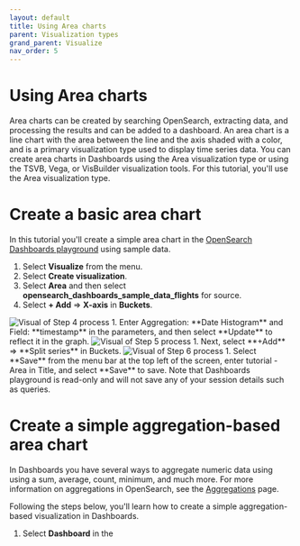 ```yaml
---
layout: default
title: Using Area charts
parent: Visualization types
grand_parent: Visualize
nav_order: 5
---
```


# Using Area charts

Area charts can be created by searching OpenSearch, extracting data, and processing the results and can be added to a dashboard. An area chart is a line chart with the area between the line and the axis shaded with a color, and is a primary visualization type used to display time series data. You can create area charts in Dashboards using the Area visualization type or using the TSVB, Vega, or VisBuilder visualization tools. For this tutorial, you'll use the Area visualization type.

# Create a basic area chart

In this tutorial you'll create a simple area chart in the [OpenSearch Dashboards playground](https://playground.opensearch.org/app/home#/) using sample data.

1. Select **Visualize** from the menu.
2. Select **Create visualization**.
3. Select **Area** and then select **opensearch_dashboards_sample_data_flights** for source.
4. Select **+ Add** => **X-axis** in **Buckets**.
<img src="{{site.url}}{{site.baseurl}}/images/area-chart-2.png" alt="Visual of Step 4 process">
1. Enter Aggregation: **Date Histogram** and Field: **timestamp** in the parameters, and then select **Update** to reflect it in the graph. 
<img src="{{site.url}}{{site.baseurl}}/images/area-chart-3.png" alt="Visual of Step 5 process">
1. Next, select **+Add** => **Split series** in Buckets.
  <img src="{{site.url}}{{site.baseurl}}/images/area-chart-4.png" alt="Visual of Step 6 process"> 
1. Select **Save** from the menu bar at the top left of the screen, enter tutorial - Area in Title, and select **Save** to save. Note that Dashboards playground is read-only and will not save any of your session details such as queries.

# Create a simple aggregation-based area chart

In Dashboards you have several ways to aggregate numeric data using using a sum, average, count, minimum, and much more. For more information on aggregations in OpenSearch, see the [Aggregations]({{site.url}}{{site.baseurl}}/opensearch/aggregations/) page.

Following the steps below, you'll learn how to create a simple aggregation-based visualization in Dashboards.

1. Select **Dashboard** in the 